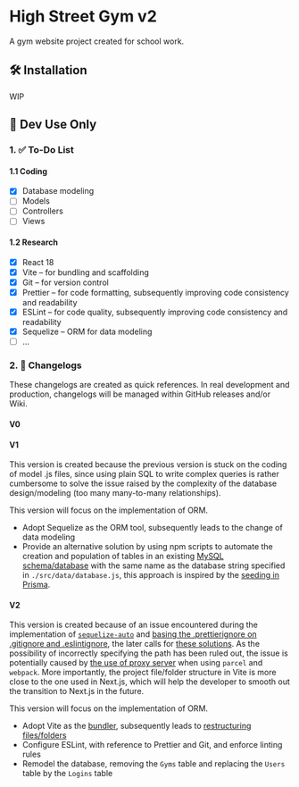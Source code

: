 # High Street Gym v2

A gym website project created for school work.

## 🛠️ Installation

WIP

## 📖 Dev Use Only

### 1. ✅ To-Do List

#### 1.1 Coding

-   [x] Database modeling
-   [ ] Models
-   [ ] Controllers
-   [ ] Views

#### 1.2 Research

-   [x] React 18
-   [x] Vite – for bundling and scaffolding
-   [x] Git – for version control
-   [x] Prettier – for code formatting, subsequently improving code consistency and readability
-   [x] ESLint – for code quality, subsequently improving code consistency and readability
-   [x] Sequelize – ORM for data modeling
-   [ ] ...

### 2. 🔁 Changelogs

These changelogs are created as quick references. In real development and production, changelogs will be managed within GitHub releases and/or Wiki.

#### V0

#### V1

This version is created because the previous version is stuck on the coding of model .js files, since using plain SQL to write complex queries is rather cumbersome to solve the issue raised by the complexity of the database design/modeling (too many many-to-many relationships).

This version will focus on the implementation of ORM.

-   Adopt Sequelize as the ORM tool, subsequently leads to the change of data modeling
-   Provide an alternative solution by using npm scripts to automate the creation and population of tables in an existing [MySQL schema/database](https://stackoverflow.com/questions/11618277/difference-between-schema-database-in-mysql) with the same name as the database string specified in `./src/data/database.js`, this approach is inspired by the [seeding in Prisma](https://www.prisma.io/docs/guides/database/seed-database).

#### V2

This version is created because of an issue encountered during the implementation of [`sequelize-auto`](https://github.com/sequelize/sequelize-auto) and [basing the .prettierignore on .gitignore and .eslintignore](https://prettier.io/docs/en/install.html), the later calls for [these solutions](https://stackoverflow.com/questions/65635648/how-to-base-prettierignore-file-on-gitignore). As the possibility of incorrectly specifying the path has been ruled out, the issue is potentially caused by [the use of proxy server](https://techcommunity.microsoft.com/t5/windows-powershell/the-term-is-not-recognized-as-the-name-of-a-cmdlet/m-p/1414518) when using `parcel` and `webpack`. More importantly, the project file/folder structure in Vite is more close to the one used in Next.js, which will help the developer to smooth out the transition to Next.js in the future.

This version will focus on the implementation of ORM.

-   Adopt Vite as the [bundler](https://beta.reactjs.org/learn/start-a-new-react-project), subsequently leads to [restructuring files/folders](https://blog.webdevsimplified.com/2022-07/react-folder-structure/)
-   Configure ESLint, with reference to Prettier and Git, and enforce linting rules
-   Remodel the database, removing the `Gyms` table and replacing the `Users` table by the `Logins` table
